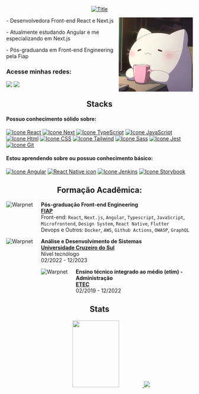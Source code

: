 <p align="center">
  <a href="https://git.io/typing-svg">
    <img src="https://readme-typing-svg.demolab.com?font=Fira+Code&weight=500&size=20&pause=1000&color=FF6E96&center=true&vCenter=true&random=false&width=524&lines=Ol%C3%A1%2C+seja+bem-vindo+ao+meu+perfil%21+%F0%9F%91%8B" alt="Title" />
  </a>
</p>

<img src="./assets/cat.jpg" width="200" align="right" />
  
<p>- Desenvolvedora Front-end React e Next.js</p>
<p>- Atualmente estudando Angular e me especializando em Next.js</p>
<p>- Pós-graduanda em Front-end Engineering pela Fiap</p>

### Acesse minhas redes:
<a href="https://www.linkedin.com/in/ana-nazario/" target="_blank"><img src="https://img.shields.io/badge/-LinkedIn-%230077B5?style=for-the-badge&logo=linkedin&logoColor=white" target="_blank"></a> 
<a href = "mailto:anacarolinanazario98@gmail.com"><img src="https://img.shields.io/badge/-Gmail-%23333?style=for-the-badge&logo=gmail&logoColor=white" target="_blank"></a>

<h2 align="center">Stacks</h2>

#### Possuo conhecimento sólido sobre:
[<img height="48px" width="48px" alt="Icone React" src="https://skillicons.dev/icons?i=react"/>](https://pt-br.react.dev "React")
[<img height="48px" width="48px" alt="Icone Next" src="https://skillicons.dev/icons?i=next"/>](https://pt-br.next.dev "Next")
[<img height="48px" width="48px" alt="Icone TypeScript" src="https://skillicons.dev/icons?i=ts"/>](https://www.typescriptlang.org/pt/ "TypeScript")
[<img height="48px" width="48px" alt="Icone JavaScript" src="https://skillicons.dev/icons?i=js"/>](https://developer.mozilla.org/pt-BR/docs/Web/JavaScript "JavaScript")
[<img height="48px" width="48px" alt="Icone Html" src="https://skillicons.dev/icons?i=html"/>](https://developer.mozilla.org/pt-BR/docs/Web/HTML "HTML")
[<img height="48px" width="48px" alt="Icone CSS" src="https://skillicons.dev/icons?i=css"/>](https://developer.mozilla.org/pt-BR/docs/Web/CSS "CSS")
[<img height="48px" width="48px" alt="Icone Tailwind" src="https://skillicons.dev/icons?i=tailwind"/>](https://tailwindcss.com/ "Tailwind")
[<img height="48px" width="48px" alt="Icone Sass" src="https://skillicons.dev/icons?i=sass"/>](https://sass-lang.com "SASS")
[<img height="48px" width="48px" alt="Icone Jest" src="https://skillicons.dev/icons?i=jest"/>](https://sass-lang.com "Jest")
[<img height="48px" width="48px" alt="Icone Git" src="https://skillicons.dev/icons?i=git"/>](https://sass-lang.com "Git")

#### Estou aprendendo sobre ou possuo conhecimento básico:
[<img height="48px" width="48px" alt="Icone Angular" src="https://skillicons.dev/icons?i=angular"/>](https://www.docker.io/ "Angular")
[<img src="https://cdn.jsdelivr.net/gh/devicons/devicon/icons/react/react-original.svg" alt="React Native icon" width="50" height="50"/>](https://www.docker.io/ "React Native")
[<img height="48px" width="48px" alt="Icone Jenkins" src="https://skillicons.dev/icons?i=docker"/>](https://www.docker.io/ "Docker")
[<img height="48px" width="48px" alt="Icone Storybook" src="https://avatars.githubusercontent.com/u/22632046?s=200&v=4"/>](https://storybook.js.org/ "Storybook")
<br />

<h2 align="center">Formação Acadêmica:</h2>

[<img align="left" height="94px" width="94px" alt="Warpnet" src="https://play-lh.googleusercontent.com/S70rI7VrwLic7_p-ax7iAOOopQhcPCzmqyLe5RLJmApTpkgTRaCwWsTNN1Uv1t_t3Pp5"/>](https://www.fiap.com.br/)
**Pós-graduação Front-end Engineering** \
[**FIAP**](https://www.fiap.com.br) \
Front-end: `React`, `Next.js`, `Angular`, `Typescript`, `JavaScript`, `Microfrontend`, `Design System`, `React Native`, `Flutter`
<br/>Devops e Outros: `Docker`, `AWS`, `Github Actions`, `OWASP`, `GraphQL`

[<img align="left" height="94px" width="94px" alt="Warpnet" src="https://yt3.googleusercontent.com/ytc/AIdro_k26iB6B26XdSC6PBvVVvqOWQDJK8Db8RkA5aCQxVjt2UI=s900-c-k-c0x00ffffff-no-rj"/>](https://www.cruzeirodosul.edu.br/)
**Análise e Desenvolvimento de Sistemas** \
[**Universidade Cruzeiro do Sul**](https://www.cruzeirodosul.edu.br/) \
Nível tecnólogo \
02/2022 - 12/2023

[<img align="left" height="94px" width="94px" alt="Warpnet" src="https://bkpsitecpsnew.blob.core.windows.net/uploadsitecps/sites/1/2012/05/Logo-Etecs-1200x800-1.jpg"/>](https://www.vestibulinhoetec.com.br/home/)
**Ensino técnico integrado ao médio (etim) - Administração** \
[**ETEC**](https://www.vestibulinhoetec.com.br/home/) \
02/2019 - 12/2022
<br />

<h2 align="center">Stats</h2>

<div align="center">
  <a href="https://github.com/ananazario">
  <img width="50%" height="180em" src="https://github-readme-stats.vercel.app/api?username=ananazario&show_icons=true&theme=dracula&include_all_commits=true&count_private=true"/>
  <img height="180em" src="https://github-readme-stats.vercel.app/api/top-langs/?username=ananazario&layout=compact&langs_count=7&theme=dracula"/>
</div>
